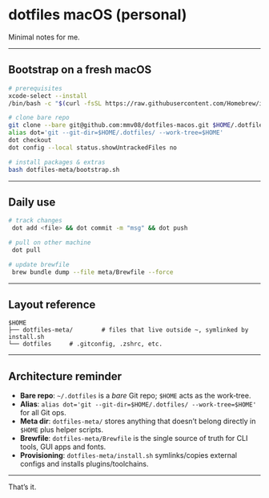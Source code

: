 # dotfiles macOS (personal)

Minimal notes for me.

---

## Bootstrap on a fresh macOS

```bash
# prerequisites
xcode-select --install
/bin/bash -c "$(curl -fsSL https://raw.githubusercontent.com/Homebrew/install/HEAD/install.sh)"

# clone bare repo
git clone --bare git@github.com:mmv08/dotfiles-macos.git $HOME/.dotfiles
alias dot='git --git-dir=$HOME/.dotfiles/ --work-tree=$HOME'
dot checkout
dot config --local status.showUntrackedFiles no

# install packages & extras
bash dotfiles-meta/bootstrap.sh
```

---

## Daily use

```bash
# track changes
 dot add <file> && dot commit -m "msg" && dot push

# pull on other machine
 dot pull

# update brewfile
 brew bundle dump --file meta/Brewfile --force
```

---

## Layout reference

```
$HOME
├── dotfiles-meta/        # files that live outside ~, symlinked by install.sh
└── dotfiles     # .gitconfig, .zshrc, etc.
```

---

## Architecture reminder

- **Bare repo**: `~/.dotfiles` is a _bare_ Git repo; `$HOME` acts as the work‑tree.
- **Alias**: `alias dot='git --git-dir=$HOME/.dotfiles/ --work-tree=$HOME'` for all Git ops.
- **Meta dir**: `dotfiles-meta/` stores anything that doesn’t belong directly in `$HOME` plus helper scripts.
- **Brewfile**: `dotfiles-meta/Brewfile` is the single source of truth for CLI tools, GUI apps and fonts.
- **Provisioning**: `dotfiles-meta/install.sh` symlinks/copies external configs and installs plugins/toolchains.

---

That’s it.

